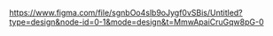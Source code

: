 https://www.figma.com/file/sgnbOo4slb9oJygf0vSBis/Untitled?type=design&node-id=0-1&mode=design&t=MmwApaiCruGqw8pG-0
